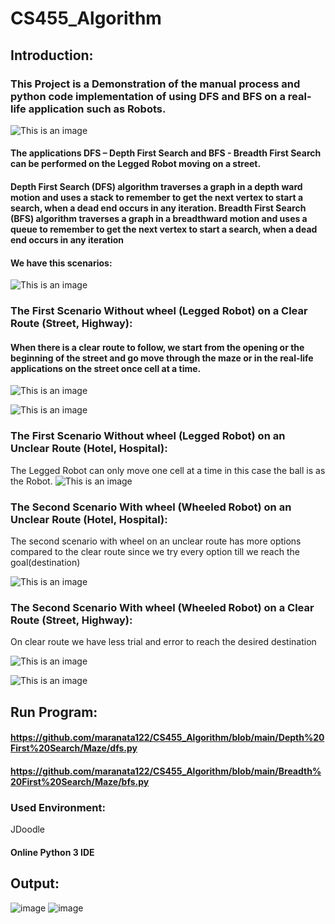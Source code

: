 # CS455_Algorithm
## Introduction: 
### This Project is a Demonstration of the manual process and python code implementation of using DFS and BFS on a real-life application such as Robots. 
![This is an image](https://spectrum.ieee.org/media-library/a-bright-orange-four-legged-robotic-dog-stands-on-a-grave-patch-at-the-top-of-a-mountain-with-swiss-countryside-in-the-backgroun.jpg?id=28864412&width=1200&height=708)

#### The applications DFS – Depth First Search and BFS - Breadth First Search can be performed on the Legged Robot moving on a street. 

#### Depth First Search (DFS) algorithm traverses a graph in a depth ward motion and uses a stack to remember to get the next vertex to start a search, when a dead end occurs in any iteration. Breadth First Search (BFS) algorithm traverses a graph in a breadthward motion and uses a queue to remember to get the next vertex to start a search, when a dead end occurs in any iteration


#### We have this scenarios: 

![This is an image](https://user-images.githubusercontent.com/58325718/206446920-c0412827-c64e-495c-85bf-cff087c90fa3.png)


### The First Scenario Without wheel (Legged Robot) on a Clear Route (Street, Highway): 

#### When there is a clear route to follow, we start from the opening or the beginning of the street and go move through the maze or in the real-life applications on the street once cell at a time. 

![This is an image](https://user-images.githubusercontent.com/58325718/206447485-4a7347ba-3610-454d-b434-70fbc7e56531.png)

![This is an image](https://user-images.githubusercontent.com/58325718/206447564-f97ae9c4-ce70-4ab1-92b7-5d87e8f6e38b.png)


### The First Scenario Without wheel (Legged Robot) on an Unclear Route (Hotel, Hospital): 

The Legged Robot can only move one cell at a time in this case the ball is as the Robot. 
![This is an image](https://user-images.githubusercontent.com/58325718/206447732-c770a0f1-648f-42aa-9fe6-fc495ce44b86.png)

  

### The Second Scenario With wheel (Wheeled Robot) on an Unclear Route (Hotel, Hospital): 

The second scenario with wheel on an unclear route has more options compared to the clear route since we try every option till we reach the goal(destination) 


![This is an image](https://user-images.githubusercontent.com/58325718/206447778-c8b7599b-51a5-48b8-88e6-452988d5680e.png)
 

### The Second Scenario With wheel (Wheeled Robot) on a Clear Route (Street, Highway): 

On clear route we have less trial and error to reach the desired destination 

![This is an image](https://user-images.githubusercontent.com/58325718/206447878-b5cc2ab5-f4b3-4eee-9538-4dbe05a0363f.png)

![This is an image](https://user-images.githubusercontent.com/58325718/206447949-67e1b100-ef46-4bc8-a7d6-529ae6bc16a3.png)

 

 

 

 

 

## Run Program: 

#### https://github.com/maranata122/CS455_Algorithm/blob/main/Depth%20First%20Search/Maze/dfs.py 
#### https://github.com/maranata122/CS455_Algorithm/blob/main/Breadth%20First%20Search/Maze/bfs.py

### Used Environment: 

JDoodle 

#### Online Python 3 IDE 

 

## Output: 
![image](https://user-images.githubusercontent.com/58325718/206446384-8a5aac80-ad9c-41a6-af51-6d9d631ae683.png)
![image](https://user-images.githubusercontent.com/58325718/206453824-9e56bf43-e727-4eab-bdec-0fd481a675a6.png)


 

 

 

 

 
